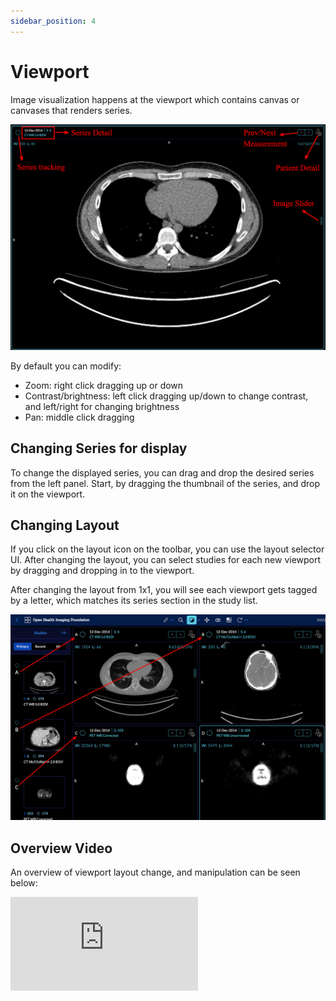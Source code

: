 ```yaml
---
sidebar_position: 4
---
```


# Viewport

Image visualization happens at the viewport which contains canvas or canvases that
renders series.

![user-viewer-main](../../assets/img/user-viewer-main.png)


By default you can modify:

- Zoom: right click dragging up or down
- Contrast/brightness: left click dragging up/down to change contrast, and left/right for changing brightness
- Pan: middle click dragging


## Changing Series for display
To change the displayed series, you can drag and drop the desired series from the left panel. Start, by dragging the thumbnail of the series, and drop it on the viewport.

## Changing Layout
If you click on the layout icon on the toolbar, you can use the layout selector UI. After changing the layout, you can select studies for each new viewport by dragging and dropping in to the viewport.

After changing the layout from 1x1, you will see each viewport gets tagged by a letter,
which matches its series section in the study list.


![user-viewer-layout](../../assets/img/user-viewer-layout.png)


## Overview Video
An overview of viewport layout change, and manipulation can be seen below:


<div style={{padding:"56.25% 0 0 0", position:"relative"}}>
    <iframe src="https://player.vimeo.com/video/545995881?badge=0&amp;autopause=0&amp;player_id=0&amp;app_id=58479" frameBorder="0" allow="autoplay; fullscreen; picture-in-picture" allowFullScreen style= {{ position:"absolute",top:0,left:0,width:"100%",height:"100%"}} title="measurement-report"></iframe>
</div>
